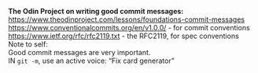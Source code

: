 **The Odin Project on writing good commit messages:** <br>
https://www.theodinproject.com/lessons/foundations-commit-messages <br>
https://www.conventionalcommits.org/en/v1.0.0/ - for commit conventions <br>
https://www.ietf.org/rfc/rfc2119.txt - the RFC2119, for spec conventions<br>
Note to self: <br>
Good commit messages are very important. <br>
IN ```git -m```, use an active voice: “Fix card generator” 
